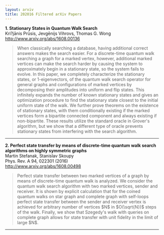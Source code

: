 ```yaml
---
layout: arxiv
title: 202016 Filtered arXiv Papers
---
```


**1.    Stationary States in Quantum Walk Search**  
Kri?jānis Prūsis, Jevgēnijs Vihrovs, Thomas G. Wong  
http://www.arxiv.org/abs/1608.00136  
<blockquote>
<p>
When classically searching a database, having additional correct answers makes the search easier. For a discrete-time quantum walk searching a graph for a marked vertex, however, additional marked vertices can make the search harder by causing the system to approximately begin in a stationary state, so the system fails to evolve. In this paper, we completely characterize the stationary states, or 1-eigenvectors, of the quantum walk search operator for general graphs and configurations of marked vertices by decomposing their amplitudes into uniform and flip states. This infinitely expands the number of known stationary states and gives an optimization procedure to find the stationary state closest to the initial uniform state of the walk. We further prove theorems on the existence of stationary states, with them conditionally existing if the marked vertices form a bipartite connected component and always existing if non-bipartite. These results utilize the standard oracle in Grover's algorithm, but we show that a different type of oracle prevents stationary states from interfering with the search algorithm.
</p>
</blockquote>

------

**2.    Perfect state transfer by means of discrete-time quantum walk search algorithms on highly symmetric graphs**  
Martin Stefanak, Stanislav Skoupy  
Phys. Rev. A 94, 022301 (2016)  
http://www.arxiv.org/abs/1608.00498  
<blockquote>
<p>
Perfect state transfer between two marked vertices of a graph by means of discrete-time quantum walk is analyzed. We consider the quantum walk search algorithm with two marked vertices, sender and receiver. It is shown by explicit calculation that for the coined quantum walks on star graph and complete graph with self-loops perfect state transfer between the sender and receiver vertex is achieved for arbitrary number of vertices $N$ in $O(\sqrt{N})$ steps of the walk. Finally, we show that Szegedy's walk with queries on complete graph allows for state transfer with unit fidelity in the limit of large $N$.
</p>
</blockquote>

------


